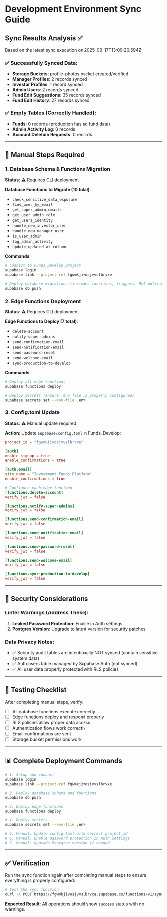 # Development Environment Sync Guide

## Sync Results Analysis ✅

Based on the latest sync execution on 2025-09-17T13:09:20.594Z:

### ✅ Successfully Synced Data:
- **Storage Buckets**: profile-photos bucket created/verified
- **Manager Profiles**: 2 records synced
- **Investor Profiles**: 1 record synced  
- **Admin Users**: 2 records synced
- **Fund Edit Suggestions**: 35 records synced
- **Fund Edit History**: 27 records synced

### ✅ Empty Tables (Correctly Handled):
- **Funds**: 0 records (production has no fund data)
- **Admin Activity Log**: 0 records
- **Account Deletion Requests**: 0 records

---

## 🚨 Manual Steps Required

### 1. Database Schema & Functions Migration

**Status**: ⚠️ Requires CLI deployment

**Database Functions to Migrate (10 total)**:
- `check_sensitive_data_exposure`
- `find_user_by_email`
- `get_super_admin_emails`
- `get_user_admin_role`
- `get_users_identity`
- `handle_new_investor_user`
- `handle_new_manager_user`
- `is_user_admin`
- `log_admin_activity`
- `update_updated_at_column`

**Commands**:
```bash
# Connect to Funds_Develop project
supabase login
supabase link --project-ref fgwmkjivosjvvslbrvxe

# Deploy database migrations (includes functions, triggers, RLS policies)
supabase db push
```

### 2. Edge Functions Deployment

**Status**: ⚠️ Requires CLI deployment

**Edge Functions to Deploy (7 total)**:
- `delete-account`
- `notify-super-admins`
- `send-confirmation-email`
- `send-notification-email`
- `send-password-reset`
- `send-welcome-email`
- `sync-production-to-develop`

**Commands**:
```bash
# Deploy all edge functions
supabase functions deploy

# Deploy secrets (ensure .env file is properly configured)
supabase secrets set --env-file .env
```

### 3. Config.toml Update

**Status**: ⚠️ Manual update required

**Action**: Update `supabase/config.toml` in Funds_Develop:

```toml
project_id = "fgwmkjivosjvvslbrvxe"

[auth]
enable_signup = true
enable_confirmations = true

[auth.email]
site_name = "Investment Funds Platform"
enable_confirmations = true

# Configure each edge function
[functions.delete-account]
verify_jwt = false

[functions.notify-super-admins]
verify_jwt = false

[functions.send-confirmation-email]
verify_jwt = false

[functions.send-notification-email]
verify_jwt = false

[functions.send-password-reset]
verify_jwt = false

[functions.send-welcome-email]
verify_jwt = false

[functions.sync-production-to-develop]
verify_jwt = false
```

---

## 🔐 Security Considerations

### Linter Warnings (Address These):
1. **Leaked Password Protection**: Enable in Auth settings
2. **Postgres Version**: Upgrade to latest version for security patches

### Data Privacy Notes:
- ✅ Security audit tables are intentionally NOT synced (contain sensitive system data)
- ✅ Auth.users table managed by Supabase Auth (not synced)
- ✅ All user data properly protected with RLS policies

---

## 🧪 Testing Checklist

After completing manual steps, verify:

- [ ] All database functions execute correctly
- [ ] Edge functions deploy and respond properly  
- [ ] RLS policies allow proper data access
- [ ] Authentication flows work correctly
- [ ] Email confirmations are sent
- [ ] Storage bucket permissions work

---

## 📊 Complete Deployment Commands

```bash
# 1. Setup and connect
supabase login
supabase link --project-ref fgwmkjivosjvvslbrvxe

# 2. Deploy database schema and functions
supabase db push

# 3. Deploy edge functions
supabase functions deploy

# 4. Deploy secrets
supabase secrets set --env-file .env

# 5. Manual: Update config.toml with correct project_id
# 6. Manual: Enable password protection in Auth settings
# 7. Manual: Upgrade Postgres version if needed
```

---

## ✅ Verification

Run the sync function again after completing manual steps to ensure everything is properly configured:

```bash
# Test the sync function
curl -X POST https://fgwmkjivosjvvslbrvxe.supabase.co/functions/v1/sync-production-to-develop
```

**Expected Result**: All operations should show `success` status with no warnings.